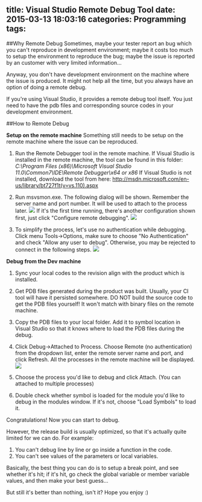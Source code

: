 title: Visual Studio Remote Debug Tool
date: 2015-03-13 18:03:16
categories: Programming
tags:
---
##Why Remote Debug
Sometimes, maybe your tester report an bug which you can't reproduce in development environment; maybe it costs too much to setup the environment to reproduce the bug; maybe the issue is reported by an customer with very limited information...

Anyway, you don't have development environment on the machine where the issue is produced. It might not help all the time, but you always have an option of doing a remote debug.

If you're using Visual Studio, it provides a remote debug tool itself. You just need to have the pdb files and corresponding source codes in your development environment.

##How to Remote Debug
<!--more-->
**Setup on the remote machine**
Something still needs to be setup on the remote machine where the issue can be reproduced.
1. Run the Remote Debugger tool in the remote machine.
If Visual Studio is installed in the remote machine, the tool can be found in this folder:
_C:\Program Files (x86)\Microsoft Visual Studio 11.0\Common7\IDE\Remote Debugger\x64 or x86_
If Visual Studio is not installed, download the tool from here:
http://msdn.microsoft.com/en-us/library/bt727f1t(v=vs.110).aspx

2. Run msvsmon.exe. The following dialog will be shown. Remember the server name and port number. It will be used to attach to the process later.
![](/img/post/RemoteDebug-01.png)
If it's the first time running, there's another configuration shown first, just click "Configure remote debugging".
![](/img/post/RemoteDebug-02.png)

3. To simplify the process, let's use no authentication while debugging. Click menu Tools->Options, make sure to choose "No Authentication" and check "Allow any user to debug". Otherwise, you may be rejected to connect in the following steps.
![](/img/post/RemoteDebug-03.png)

**Debug from the Dev machine**
1. Sync your local codes to the revision align with the product which is installed.

2. Get PDB files generated during the product was built. Usually, your CI tool will have it persisted somewhere. DO NOT build the source code to get the PDB files yourself! It won't match with binary files on the remote machine.

3. Copy the PDB files to your local folder. Add it to symbol location in Visual Studio so that it knows where to load the PDB files during the debug.

4. Click Debug->Attached to Process. Choose Remote (no authentication) from the dropdown list, enter the remote server name and port, and click Refresh. All the processes in the remote machine will be displayed.
![](/img/post/RemoteDebug-04.png)

6. Choose the process you'd like to debug and click Attach. (You can attached to multiple processes)

7. Double check whether symbol is loaded for the module you'd like to debug in the modules window. If it's not, choose "Load Symbols" to load it.

Congratulations! Now you can start to debug.

However, the release build is usually optimized, so that it's actually quite limited for we can do. For example:
1. You can't debug line by line or go inside a function in the code.
2. You can't see values of the parameters or local variables.

Basically, the best thing you can do is to setup a break point, and see whether it's hit; if it's hit, go check the global variable or member variable values, and then make your best guess...

But still it's better than nothing, isn't it? Hope you enjoy :)